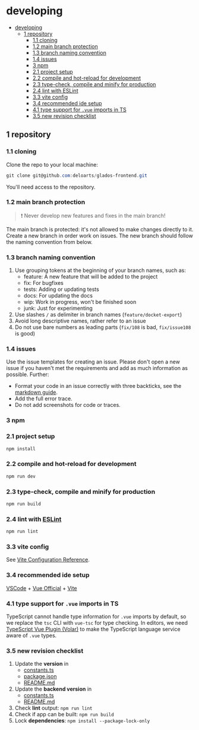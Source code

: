 # developing

- [developing](#developing)
  - [1 repository](#1-repository)
    - [1.1 cloning](#11-cloning)
    - [1.2 main branch protection](#12-main-branch-protection)
    - [1.3 branch naming convention](#13-branch-naming-convention)
    - [1.4 issues](#14-issues)
    - [3 npm](#3-npm)
    - [2.1 project setup](#21-project-setup)
    - [2.2 compile and hot-reload for development](#22-compile-and-hot-reload-for-development)
    - [2.3 type-check, compile and minify for production](#23-type-check-compile-and-minify-for-production)
    - [2.4 lint with ESLint](#24-lint-with-eslint)
    - [3.3 vite config](#33-vite-config)
    - [3.4 recommended ide setup](#34-recommended-ide-setup)
    - [4.1 type support for `.vue` imports in TS](#41-type-support-for-vue-imports-in-ts)
    - [3.5 new revision checklist](#35-new-revision-checklist)


## 1 repository

### 1.1 cloning

Clone the repo to your local machine:

```powershell
git clone git@github.com:deloarts/glados-frontend.git
```

You'll need access to the repository.

### 1.2 main branch protection

> ❗️ Never develop new features and fixes in the main branch!

The main branch is protected: it's not allowed to make changes directly to it. Create a new branch in order work on issues. The new branch should follow the naming convention from below.

### 1.3 branch naming convention

1. Use grouping tokens at the beginning of your branch names, such as:
   - feature: A new feature that will be added to the project
   - fix: For bugfixes
   - tests: Adding or updating tests
   - docs: For updating the docs
   - wip: Work in progress, won't be finished soon
   - junk: Just for experimenting
2. Use slashes `/` as delimiter in branch names (`feature/docket-export`)
3. Avoid long descriptive names, rather refer to an issue
4. Do not use bare numbers as leading parts (`fix/108` is bad, `fix/issue108` is good)

### 1.4 issues

Use the issue templates for creating an issue. Please don't open a new issue if you haven't met the requirements and add as much information as possible. Further:

- Format your code in an issue correctly with three backticks, see the [markdown guide](https://docs.github.com/en/get-started/writing-on-github/getting-started-with-writing-and-formatting-on-github/basic-writing-and-formatting-syntax).
- Add the full error trace.
- Do not add screenshots for code or traces.

### 3 npm

### 2.1 project setup

```sh
npm install
```

### 2.2 compile and hot-reload for development

```sh
npm run dev
```

### 2.3 type-check, compile and minify for production

```sh
npm run build
```

### 2.4 lint with [ESLint](https://eslint.org/)

```sh
npm run lint
```

### 3.3 vite config

See [Vite Configuration Reference](https://vitejs.dev/config/).

### 3.4 recommended ide setup

[VSCode](https://code.visualstudio.com/) + [Vue Official](https://marketplace.visualstudio.com/items?itemName=Vue.volar) + [Vite](https://marketplace.visualstudio.com/items?itemName=antfu.vite)

### 4.1 type support for `.vue` imports in TS

TypeScript cannot handle type information for `.vue` imports by default, so we replace the `tsc` CLI with `vue-tsc` for type checking. In editors, we need [TypeScript Vue Plugin (Volar)](https://marketplace.visualstudio.com/items?itemName=Vue.vscode-typescript-vue-plugin) to make the TypeScript language service aware of `.vue` types.

### 3.5 new revision checklist

1. Update the **version** in
   - [constants.ts](/src/constants.ts)
   - [package.json](package.json)
   - [README.md](README.md)
2. Update the **backend version** in
   - [constants.ts](/src/constants.ts)
   - [README.md](README.md)
3. Check **lint** output: `npm run lint`
4. Check if app can be built: `npm run build`
5. Lock **dependencies**: `npm install --package-lock-only`
